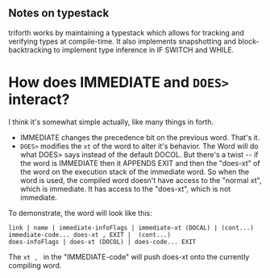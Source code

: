 
## Notes on typestack

triforth works by maintaining a typestack which allows for tracking and
verifying types at compile-time. It also implements snapshotting and
block-backtracking to implement type inference in IF SWITCH and WHILE.

# How does IMMEDIATE and `DOES>` interact?
I think it's somewhat simple actually, like many things in forth.

* IMMEDIATE changes the precedence bit on the previous word. That's it.
* `DOES>` modifies the `xt` of the word to alter it's behavior. The
  Word will do what DOES> says instead of the default DOCOL. But there's
  a twist -- if the word is IMMEDIATE then it APPENDS EXIT and then the
  "does-xt" of the word on the execution stack of the immediate word. So when
  the word is used, the compiled word doesn't have access to the "normal xt",
  which is immediate. It has access to the "does-xt", which is not immediate.

To demonstrate, the word will look like this:
```
link | name | immediate-infoFlags | immediate-xt (DOCAL) | (cont...)
immediate-code... does-xt , EXIT |  (cont...)
does-infoFlags | does-xt (DOCOL) | does-code... EXIT
```

The `xt , ` in the "IMMEDIATE-code" will push does-xt onto the currently
compiling word.

